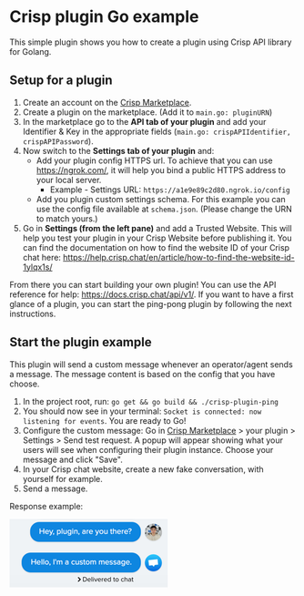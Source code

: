 # Crisp plugin Go example

This simple plugin shows you how to create a plugin using Crisp API library for Golang.

## Setup for a plugin

1. Create an account on the [Crisp Marketplace].
2. Create a plugin on the marketplace. (Add it to `main.go: pluginURN`)
3. In the marketplace go to the **API tab of your plugin** and add your Identifier & Key in the appropriate fields (`main.go: crispAPIIdentifier, crispAPIPassword`).
4. Now switch to the **Settings tab of your plugin** and:
   * Add your plugin config HTTPS url. To achieve that you can use https://ngrok.com/, it will help you bind a public HTTPS address to your local server. 
      * Example - Settings URL: `https://a1e9e89c2d80.ngrok.io/config`
   * Add you plugin custom settings schema. For this example you can use the config file available at `schema.json`. (Please change the URN to match yours.)
5. Go in **Settings (from the left pane)** and add a Trusted Website. This will help you test your plugin in your Crisp Website before publishing it. You can find the documentation on how to find the website ID of your Crisp chat here: https://help.crisp.chat/en/article/how-to-find-the-website-id-1ylqx1s/

From there you can start building your own plugin! You can use the API reference for help: https://docs.crisp.chat/api/v1/.
If you want to have a first glance of a plugin, you can start the ping-pong plugin by following the next instructions.

## Start the plugin example

This plugin will send a custom message whenever an operator/agent sends a message. The message content is based on the config that you have choose.

1. In the project root, run: `go get && go build && ./crisp-plugin-ping`
2. You should now see in your terminal: `Socket is connected: now listening for events`. You are ready to Go!
3. Configure the custom message: Go in [Crisp Marketplace] > your plugin > Settings > Send test request. A popup will appear showing what your users will see when configuring their plugin instance. Choose your message and click "Save".
3. In your Crisp chat website, create a new fake conversation, with yourself for example.
4. Send a message. 

Response example: 

![img.png](example_response.png)

[Crisp Marketplace]: https://marketplace.crisp.chat/